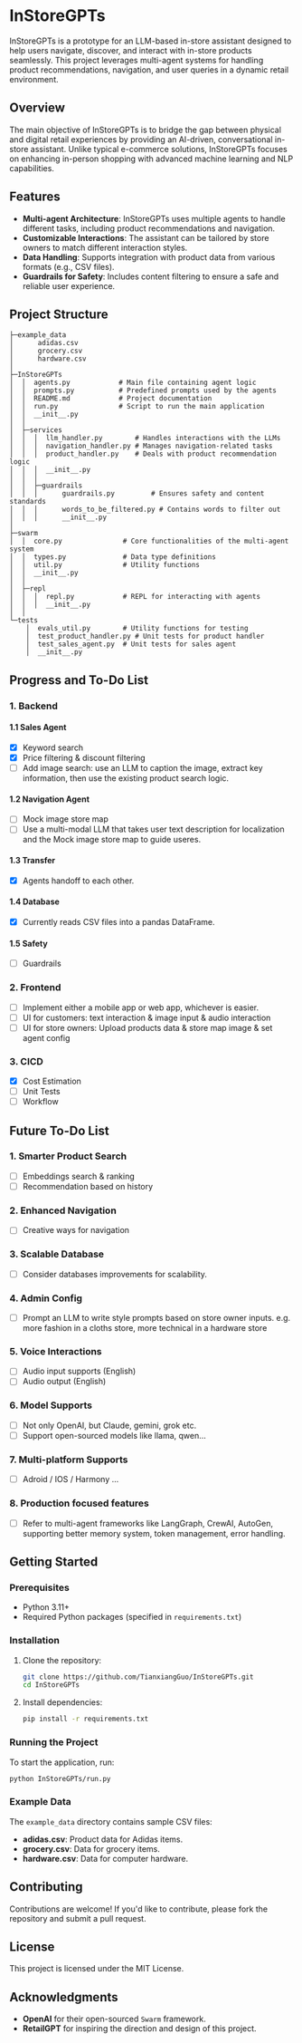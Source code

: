 # InStoreGPTs

InStoreGPTs is a prototype for an LLM-based in-store assistant designed to help users navigate, discover, and interact with in-store products seamlessly. This project leverages multi-agent systems for handling product recommendations, navigation, and user queries in a dynamic retail environment.

## Overview

The main objective of InStoreGPTs is to bridge the gap between physical and digital retail experiences by providing an AI-driven, conversational in-store assistant. Unlike typical e-commerce solutions, InStoreGPTs focuses on enhancing in-person shopping with advanced machine learning and NLP capabilities.

## Features

- **Multi-agent Architecture**: InStoreGPTs uses multiple agents to handle different tasks, including product recommendations and navigation.
- **Customizable Interactions**: The assistant can be tailored by store owners to match different interaction styles.
- **Data Handling**: Supports integration with product data from various formats (e.g., CSV files).
- **Guardrails for Safety**: Includes content filtering to ensure a safe and reliable user experience.

## Project Structure

```
├─example_data 
│      adidas.csv
│      grocery.csv
│      hardware.csv
│
├─InStoreGPTs
│  │  agents.py            # Main file containing agent logic
│  │  prompts.py           # Predefined prompts used by the agents
│  │  README.md            # Project documentation
│  │  run.py               # Script to run the main application
│  │  __init__.py
│  │
│  ├─services
│  │  │  llm_handler.py        # Handles interactions with the LLMs
│  │  │  navigation_handler.py # Manages navigation-related tasks
│  │  │  product_handler.py    # Deals with product recommendation logic
│  │  │  __init__.py
│  │  │
│  │  ├─guardrails
│  │  │      guardrails.py         # Ensures safety and content standards
│  │  │      words_to_be_filtered.py # Contains words to filter out
│  │  │      __init__.py
│
├─swarm
│  │  core.py               # Core functionalities of the multi-agent system
│  │  types.py              # Data type definitions
│  │  util.py               # Utility functions
│  │  __init__.py
│  │
│  ├─repl
│  │  │  repl.py            # REPL for interacting with agents
│  │  │  __init__.py
│  │
└─tests
    │  evals_util.py        # Utility functions for testing
    │  test_product_handler.py # Unit tests for product handler
    │  test_sales_agent.py  # Unit tests for sales agent
    │  __init__.py
```

## Progress and To-Do List

### 1. Backend

#### 1.1 Sales Agent
- [x] Keyword search
- [x] Price filtering & discount filtering
- [ ] Add image search: use an LLM to caption the image, extract key information, then use the existing product search logic.

#### 1.2 Navigation Agent
- [ ] Mock image store map 
- [ ] Use a multi-modal LLM that takes user text description for localization and the Mock image store map to guide useres.

#### 1.3 Transfer
- [x] Agents handoff to each other.

#### 1.4 Database
- [x] Currently reads CSV files into a pandas DataFrame. 

#### 1.5 Safety
- [ ] Guardrails

### 2. Frontend
- [ ] Implement either a mobile app or web app, whichever is easier.
- [ ] UI for customers: text interaction & image input & audio interaction
- [ ] UI for store owners: Upload products data & store map image & set agent config

### 3. CICD
- [x] Cost Estimation
- [ ] Unit Tests
- [ ] Workflow

## Future To-Do List
### 1. Smarter Product Search
- [ ] Embeddings search & ranking
- [ ] Recommendation based on history
### 2. Enhanced Navigation
- [ ] Creative ways for navigation
### 3. Scalable Database
- [ ] Consider databases improvements for scalability.
### 4. Admin Config
- [ ] Prompt an LLM to write style prompts based on store owner inputs. e.g. more fashion in a cloths store, more technical in a hardware store 
### 5. Voice Interactions
- [ ] Audio input supports (English)
- [ ] Audio output (English)
### 6. Model Supports
- [ ] Not only OpenAI, but Claude, gemini, grok etc.
- [ ] Support open-sourced models like llama, qwen...
### 7. Multi-platform Supports
- [ ] Adroid / IOS / Harmony ...
### 8. Production focused features
- [ ] Refer to multi-agent frameworks like LangGraph, CrewAI, AutoGen, supporting better memory system, token management, error handling.

## Getting Started

### Prerequisites

- Python 3.11+
- Required Python packages (specified in `requirements.txt`)

### Installation

1. Clone the repository:
   ```bash
   git clone https://github.com/TianxiangGuo/InStoreGPTs.git
   cd InStoreGPTs
   ```

2. Install dependencies:
   ```bash
   pip install -r requirements.txt
   ```

### Running the Project

To start the application, run:
```bash
python InStoreGPTs/run.py
```

### Example Data

The `example_data` directory contains sample CSV files:
- **adidas.csv**: Product data for Adidas items.
- **grocery.csv**: Data for grocery items.
- **hardware.csv**: Data for computer hardware.

## Contributing

Contributions are welcome! If you'd like to contribute, please fork the repository and submit a pull request.

## License

This project is licensed under the MIT License.

## Acknowledgments

- **OpenAI** for their open-sourced `Swarm` framework.
- **RetailGPT** for inspiring the direction and design of this project.
